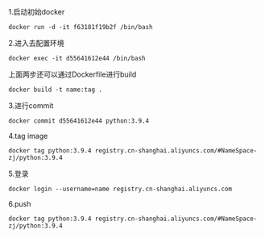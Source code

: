 1.启动初始docker

`docker run -d -it f63181f19b2f /bin/bash`

2.进入去配置环境

`docker exec -it d55641612e44 /bin/bash`

上面两步还可以通过Dockerfile进行build

`docker build -t name:tag .`

3.进行commit

`docker commit d55641612e44 python:3.9.4`

4.tag image

`docker tag python:3.9.4 registry.cn-shanghai.aliyuncs.com/#NameSpace-zj/python:3.9.4`

5.登录

`docker login --username=name registry.cn-shanghai.aliyuncs.com`

6.push

`docker tag python:3.9.4 registry.cn-shanghai.aliyuncs.com/#NameSpace-zj/python:3.9.4`

